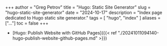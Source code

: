 +++
author = "Greg Petrov"
title = "Hugo: Static Site Generator"
slug = "hugo-static-site-generator"
date = "2024-10-17"
description = "Index page dedicated to Hugo static site generator."
tags = [
    "hugo",
    "index"
]
aliases = ["..."]
toc = false
+++

- [Hugo: Publish Website with GitHub
Pages]({{< ref "./20241011094140-hugo-publish-website-github-pages.md" >}})

